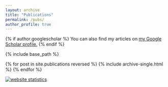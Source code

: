 ```yaml
---
layout: archive
title: "Publications"
permalink: /pubs/
author_profile: true
---
```

<style type="text/css" rel="stylesheet">
    #bibbase_header a[onclick="groupby('downloads')"] { display: none; }

    #group_article div.bibbase_group i+span { display: none; }
          #group_inproceedings div.bibbase_group i+span { display: none; }
          #group_mastersthesis div.bibbase_group i+span { display: none; }
          #group_phdthesis div.bibbase_group i+span { display: none; }
          #group_techreport div.bibbase_group i+span { display: none; }
          #group_unpublished div.bibbase_group i+span { display: none; }
          #group_incollection div.bibbase_group i+span { display: none; }

          #group_article div.bibbase_group i:after { content: " Journal Articles" }
          #group_inproceedings div.bibbase_group i:after { content: " Conference Papers" }
          #group_mastersthesis div.bibbase_group i:after { content: " Master's Thesis" }
          #group_phdthesis div.bibbase_group i:after { content: " PhD Thesis" }
          #group_techreport div.bibbase_group i:after { content: " Technical Report" }
          #group_unpublished div.bibbase_group i:after { content: " Unpublished" }
          #group_incollection div.bibbase_group i:after { content: " In Collection" }
</style>
<!-- >.groupby_dropdown { display: none; } -->

<title>Publications - Haipeng Cai</title>
<script src="https://bibbase.org/show?bib=chapering.github.io/pubs/hcaipub.bib&jsonp=1&nocache=1&fullnames=1&commas=true&theme=dividers"></script>

{% if author.googlescholar %}
  You can also find my articles on <u><a href="{{author.googlescholar}}">my Google Scholar profile</a>.</u>
{% endif %}

{% include base_path %}

{% for post in site.publications reversed %}
  {% include archive-single.html %}
{% endfor %}

<script type="text/javascript">
var sc_project=10604826; 
var sc_invisible=1; 
var sc_security="10996eea"; 
var scJsHost = (("https:" == document.location.protocol) ?
"https://secure." : "http://www.");
document.write("<sc"+"ript type='text/javascript' src='" +
scJsHost+
"statcounter.com/counter/counter.js'></"+"script>");
</script>
<noscript><div class="statcounter"><a title="website
statistics" href="http://statcounter.com/free-web-stats/"
target="_blank"><img class="statcounter"
src="http://c.statcounter.com/10604826/0/10996eea/1/"
alt="website statistics"></a></div></noscript>